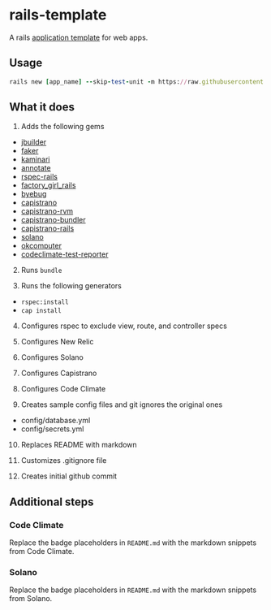 # rails-template

A rails [application template](http://guides.rubyonrails.org/rails_application_templates.html) for web apps.

## Usage

```ruby
rails new [app_name] --skip-test-unit -m https://raw.githubusercontent.com/zacharywelch/rails-template/master/template.rb
```

## What it does

1. Adds the following gems
  - [jbuilder](https://github.com/rails/jbuilder)
  - [faker](https://github.com/stympy/faker)
  - [kaminari](https://github.com/amatsuda/kaminari)
  - [annotate](https://github.com/ctran/annotate_models)
  - [rspec-rails](https://github.com/rspec/rspec-rails)
  - [factory_girl_rails](https://github.com/thoughtbot/factory_girl_rails)
  - [byebug](https://github.com/deivid-rodriguez/byebug)
  - [capistrano](https://github.com/capistrano/capistrano)
  - [capistrano-rvm](https://github.com/capistrano/rvm)
  - [capistrano-bundler](https://github.com/capistrano/bundler)
  - [capistrano-rails](https://github/capistrano/rails)
  - [solano](https://github.com/solanolabs/solano)
  - [okcomputer](https://github.com/sportngin/okcomputer)
  - [codeclimate-test-reporter](https://github.com/codeclimate/ruby-test-reporter)

2. Runs `bundle`

3. Runs the following generators
  - `rspec:install`
  - `cap install`

4. Configures rspec to exclude view, route, and controller specs

5. Configures New Relic

6. Configures Solano

7. Configures Capistrano

8. Configures Code Climate

9. Creates sample config files and git ignores the original ones
  - config/database.yml
  - config/secrets.yml

10. Replaces README with markdown

11. Customizes .gitignore file

12. Creates initial github commit

## Additional steps

### Code Climate
Replace the badge placeholders in `README.md` with the markdown snippets
from Code Climate.

### Solano
Replace the badge placeholders in `README.md` with the markdown snippets
from Solano.
